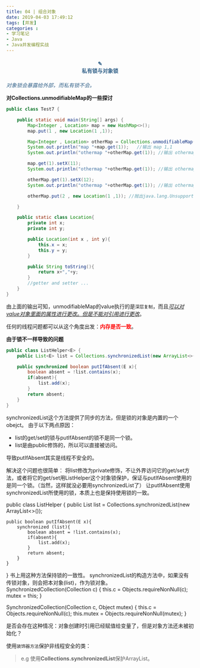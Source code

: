 ```yaml
---
title: 04 | 组合对象
date: 2019-04-03 17:49:12
tags: [并发]
categories :
- 学习笔记
- Java
- Java并发编程实战
---
```


#### <center><font color = "#36648B">✎</font><br/><font color = "#36648B">私有锁与对象锁</font></center>

*<font color = "#36648B">对象锁会暴露给外部，而私有锁不会。</font>*

**对Collections.unmodifiableMap的一些探讨**

```java
public class Test7 {

    public static void main(String[] args) {
        Map<Integer , Location> map = new HashMap<>();
        map.put(1 , new Location(1 ,1));

        Map<Integer , Location> otherMap = Collections.unmodifiableMap(map);
        System.out.println("map "+map.get(1));   //输出 map 1,1
        System.out.println("othermap "+otherMap.get(1)); //输出 othermap 1,1

        map.get(1).setX(11);
        System.out.println("othermap "+otherMap.get(1)); //输出 othermap 11,1

        otherMap.get(1).setX(12);
        System.out.println("othermap "+otherMap.get(1)); //输出 othermap 12,1

        otherMap.put(2 , new Location(1 ,1)); //抛出java.lang.UnsupportedOperationException

    }

    public static class Location{
        private int x;
        private int y;

        public Location(int x , int y){
            this.x = x;
            this.y = y;
        }

        public String toString(){
            return x+","+y;
        }
        //getter and setter ...
    }
}
```
由上面的输出可知，unmodifiableMap的value执行的是`深层复制`，而且<u>*可以对value对象里面的属性进行更改。但是不能对引用进行更改*</u>。

任何的线程问题都可以从这个角度出发：<font color = "red">**内存是否一致**</font>。

**由于锁不一样导致的问题**

```java
public class ListHelper<E> {
    public List<E> list = Collections.synchronizedList(new ArrayList<>());

    public synchronized boolean putIfAbsent(E x){
        boolean absent = !list.contains(x);
        if(absent){
            list.add(x);
        }
        return absent;
    }
}
```

synchronizedList这个方法提供了同步的方法，但是锁的对象是内置的一个obejct。
由于以下两点原因：
- list的get/set的锁与putIfAbsent的锁不是同一个锁。
- list是由public修饰的，所以可以直接被访问。

导致putIfAbsent其实是线程不安全的。

解决这个问题也很简单：
将list修改为private修饰，不让外界访问它的get/set方法，或者将它的get/set用ListHelper这个对象锁保护，保证与putIfAbsent使用的是同一个锁。（当然，这样就没必要用synchronizedList了）
让putIfAbsent使用synchronizedList所使用的锁，本质上也是保持使用锁的一致。

public class ListHelper<E> {
    public List<E> list = Collections.synchronizedList(new ArrayList<>());

    public boolean putIfAbsent(E x){
        synchronized (list){
            boolean absent = !list.contains(x);
            if(absent){
                list.add(x);
            }
            return absent;
        }
    }
}
书上用这种方法保持锁的一致性。
synchronizedList的构造方法中，如果没有传锁对象，则会把本对象(list)，作为锁对象。
SynchronizedCollection(Collection<E> c) {
    this.c = Objects.requireNonNull(c);
    mutex = this;
}

SynchronizedCollection(Collection<E> c, Object mutex) {
    this.c = Objects.requireNonNull(c);
    this.mutex = Objects.requireNonNull(mutex);
}


是否会存在这种情况：对象创建时引用已经赋值给变量了，但是对象方法还未被初始化？

使用`装饰器方法`保护非线程安全的类：
> e.g 使用**Collections.synchronizedList**保护ArrayList。

